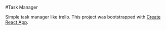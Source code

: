 #Task Manager

Simple task manager like trello.
This project was bootstrapped with [Create React App](https://github.com/facebookincubator/create-react-app).
